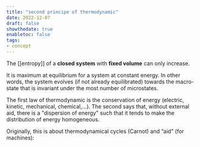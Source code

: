 ```yaml
---
title: "second principe of thermodynamic"
date: 2022-12-07
draft: false
showthedate: true
enabletoc: false
tags:
- concept
---
```


The [[entropy]] of a **closed system** with **fixed volume** can only increase. 

It is maximum at equilibrium for a system at constant energy. In other words, the system evolves (if not already equilibrated) towards the macro-state that is invariant under the most number of microstates. 

The first law of thermodynamic is the conservation of energy (electric, kinetic, mechanical, chemical,...). The second says that, without external aid, there is a "dispersion of energy" such that it tends to make the distribution of energy homogeneous. 

Originally, this is about thermodynamical cycles (Carnot) and “aid” (for machines):
